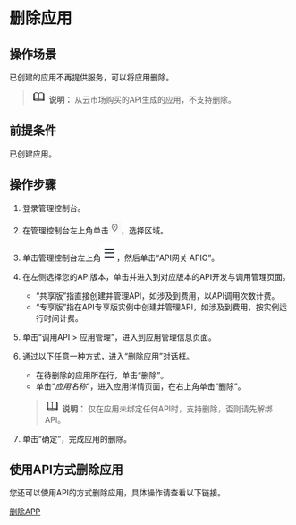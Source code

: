 # 删除应用<a name="ZH-CN_TOPIC_0000001188957159"></a>

## 操作场景<a name="zh-cn_topic_0000001128377388_zh-cn_topic_0084753132_section1731012541118"></a>

已创建的应用不再提供服务，可以将应用删除。

>![](public_sys-resources/icon-note.gif) **说明：** 
>从云市场购买的API生成的应用，不支持删除。

## 前提条件<a name="zh-cn_topic_0000001128377388_zh-cn_topic_0084753132_section83110548119"></a>

已创建应用。

## 操作步骤<a name="zh-cn_topic_0000001128377388_zh-cn_topic_0084753132_section8731554122615"></a>

1.  登录管理控制台。
2.  在管理控制台左上角单击![](figures/icon-region.png)，选择区域。
3.  单击管理控制台左上角![](figures/zh-cn_image_0000001146031778.png)，然后单击“API网关 APIG”。
4.  在左侧选择您的API版本，单击并进入到对应版本的API开发与调用管理页面。
    -   “共享版”指直接创建并管理API，如涉及到费用，以API调用次数计费。
    -   “专享版”指在API专享版实例中创建并管理API，如涉及到费用，按实例运行时间计费。

5.  单击“调用API \> 应用管理”，进入到应用管理信息页面。
6.  通过以下任意一种方式，进入“删除应用”对话框。

    -   在待删除的应用所在行，单击“删除”。
    -   单击“_应用名称_”，进入应用详情页面，在右上角单击“删除”。

    >![](public_sys-resources/icon-note.gif) **说明：** 
    >仅在应用未绑定任何API时，支持删除，否则请先解绑API。

7.  单击“确定”，完成应用的删除。

## 使用API方式删除应用<a name="zh-cn_topic_0000001128377388_zh-cn_topic_0084753132_section321091893419"></a>

您还可以使用API的方式删除应用，具体操作请查看以下链接。

[删除APP](https://support.huaweicloud.com/api-apig/DeleteAppV2.html)

